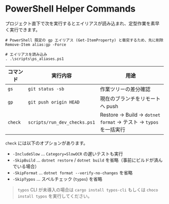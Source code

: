 # PowerShell Helper Commands

プロジェクト直下で次を実行するとエイリアスが読み込まれ、定型作業を素早く実行できます。

```pwsh
# PowerShell 既定の gp エイリアス (Get-ItemProperty) と衝突するため、先に削除
Remove-Item alias:gp -Force

# エイリアスを読み込み
. .\scripts\ps_aliases.ps1
```

| コマンド | 実行内容 | 用途 |
|----------|----------|------|
| `gs` | `git status -sb` | 作業ツリーの差分確認 |
| `gp` | `git push origin HEAD` | 現在のブランチをリモートへ push |
| `check` | `scripts/run_dev_checks.ps1` | Restore → Build → `dotnet format` → テスト → `typos` を一括実行 |

`check` には以下のオプションがあります。

- `-IncludeSlow` … `Category=SlowOCR` の遅いテストも実行
- `-SkipBuild` … `dotnet restore` / `dotnet build` を省略（事前にビルドが済んでいる場合）
- `-SkipFormat` … `dotnet format --verify-no-changes` を省略
- `-SkipTypos` … スペルチェック (`typos`) を省略

> `typos` CLI が未導入の場合は `cargo install typos-cli` もしくは `choco install typos` を実行してください。
